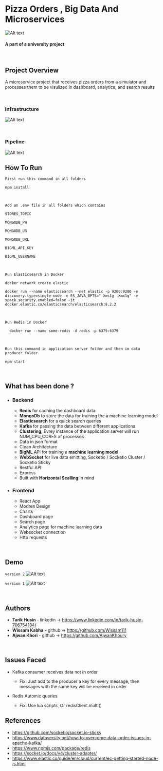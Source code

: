



# Pizza Orders , Big Data And Microservices 

![Alt text](readme-imgs/dashboard.png)

#### A part of a university project

</br>

## Project Overview

A microservice project that receives pizza orders from a simulator and processes them to be visulized in dashboard, analytics, and search results

</br>

### Infrastructure

![Alt text](readme-imgs/infrastructure.png)

</br>

### Pipeline

![Alt text](readme-imgs/pipline.png)

## How To Run

`First run this command in all folders`

    npm install

<br/>

`Add an .env file in all folders which contains`

    STORES_TOPIC

    MONGODB_PW

    MONGODB_UR

    MONGODB_URL

    BIGML_API_KEY 

    BIGML_USERNAME

</br>

`Run Elasticsearch in Docker `

    docker network create elastic

    docker run --name elasticsearch --net elastic -p 9200:9200 -e discovery.type=single-node -e ES_JAVA_OPTS="-Xms1g -Xmx1g" -e xpack.security.enabled=false -it 
    docker.elastic.co/elasticsearch/elasticsearch:8.2.2

</br>


`Run Redis in Docker `

      docker run --name some-redis -d redis -p 6379:6379

</br>


`Run this command in application server folder and then in data producer folder`

    npm start

</br>





## What has been done ?

- ### Backend

    - **Redis** for caching the dashboard data
    - **MongoDb** to store the data for training the a machine learning model
    - **Elasticsearch** for a quick search queries
    - **Kafka** for passing the data between different applications
    - **Clustering**, Evrey instance of the application server will run NUM_CPU_CORES of processes
    - Data in json format
    - Clean Architecture
    - **BigML** API for training a **machine learning model**
    - **WebSocket** for live data emitting, Socketio / Socketio Cluster / Socketio Sticky
    - Restful API
    - Express
    - Built with **Horizontal Scalling** in mind



- ### Frontend

  - React App
  - Modren Design
  - Charts
  - Dashboard page
  - Search page 
  - Analytics page for machine learning data
  - Websocket connection
  - Http requests
    



</br>

## Demo

`version 2`
![Alt text](readme-imgs/dashboard-in-action2.gif)

`version 1`
![Alt text](readme-imgs/dashboard-in-action.gif)



</br>

## Authors

* **Tarik Husin**  - linkedin -> https://www.linkedin.com/in/tarik-husin-706754184/
* **Wissam Kabha**  - github -> https://github.com/Wissam111
* **Ajwan Khori**  - github -> https://github.com/AjwanKhoury

</br>


## Issues Faced

- Kafka consumer receives data not in order

    - Fix: Just add to the producer a key for every message, then messages with the same key will be received in order

- Redis Automic queries

    - Fix: Use lua scripts, Or redisClient.multi()


## References

- https://github.com/socketio/socket.io-sticky
- https://www.dataversity.net/how-to-overcome-data-order-issues-in-apache-kafka/
- https://www.npmjs.com/package/redis
- https://socket.io/docs/v4/cluster-adapter/
- https://www.elastic.co/guide/en/cloud/current/ec-getting-started-node-js.html